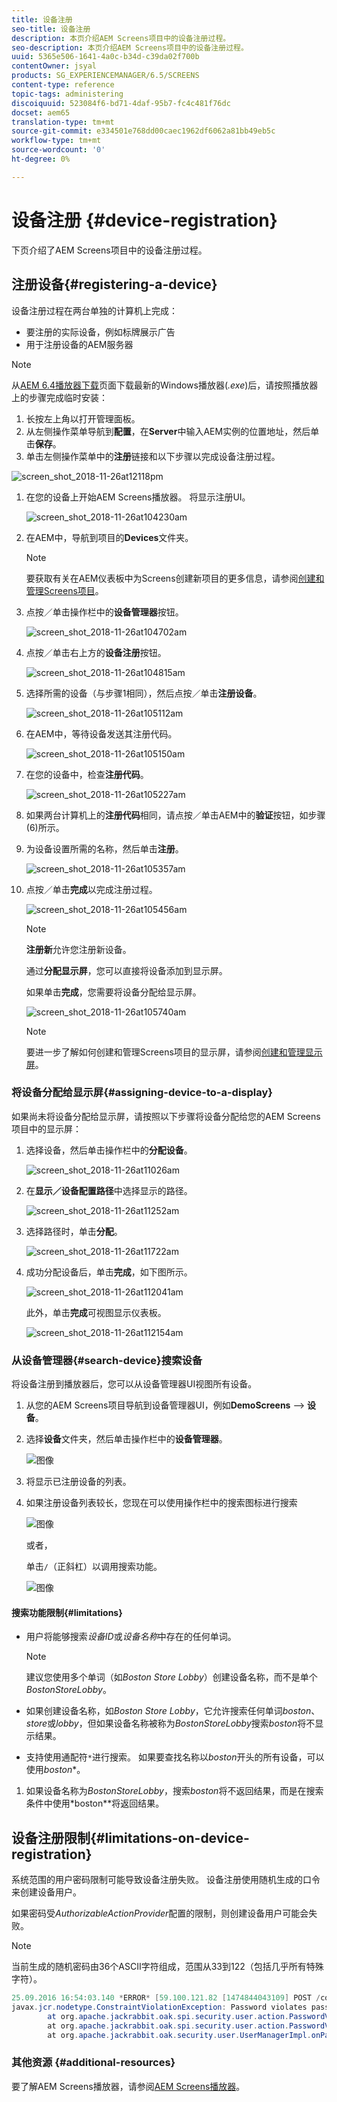 ```yaml
---
title: 设备注册
seo-title: 设备注册
description: 本页介绍AEM Screens项目中的设备注册过程。
seo-description: 本页介绍AEM Screens项目中的设备注册过程。
uuid: 5365e506-1641-4a0c-b34d-c39da02f700b
contentOwner: jsyal
products: SG_EXPERIENCEMANAGER/6.5/SCREENS
content-type: reference
topic-tags: administering
discoiquuid: 523084f6-bd71-4daf-95b7-fc4c481f76dc
docset: aem65
translation-type: tm+mt
source-git-commit: e334501e768dd00caec1962df6062a81bb49eb5c
workflow-type: tm+mt
source-wordcount: '0'
ht-degree: 0%

---
```



# 设备注册 {#device-registration}

下页介绍了AEM Screens项目中的设备注册过程。

## 注册设备{#registering-a-device}

设备注册过程在两台单独的计算机上完成：

* 要注册的实际设备，例如标牌展示广告
* 用于注册设备的AEM服务器

>[!NOTE]
>
>从[AEM 6.4播放器下载](https://download.macromedia.com/screens/)页面下载最新的Windows播放器(*.exe*)后，请按照播放器上的步骤完成临时安装：
>
>1. 长按左上角以打开管理面板。
>1. 从左侧操作菜单导航到&#x200B;**配置**，在&#x200B;**Server**&#x200B;中输入AEM实例的位置地址，然后单击&#x200B;**保存**。
>1. 单击左侧操作菜单中的&#x200B;**注册**&#x200B;链接和以下步骤以完成设备注册过程。

>



![screen_shot_2018-11-26at12118pm](assets/screen_shot_2018-11-26at12118pm.png)

1. 在您的设备上开始AEM Screens播放器。 将显示注册UI。

   ![screen_shot_2018-11-26at104230am](assets/screen_shot_2018-11-26at104230am.png)

1. 在AEM中，导航到项目的&#x200B;**Devices**&#x200B;文件夹。

   >[!NOTE]
   >
   >要获取有关在AEM仪表板中为Screens创建新项目的更多信息，请参阅[创建和管理Screens项目](creating-a-screens-project.md)。

1. 点按／单击操作栏中的&#x200B;**设备管理器**&#x200B;按钮。

   ![screen_shot_2018-11-26at104702am](assets/screen_shot_2018-11-26at104702am.png)

1. 点按／单击右上方的&#x200B;**设备注册**&#x200B;按钮。

   ![screen_shot_2018-11-26at104815am](assets/screen_shot_2018-11-26at104815am.png)

1. 选择所需的设备（与步骤1相同），然后点按／单击&#x200B;**注册设备**。

   ![screen_shot_2018-11-26at105112am](assets/screen_shot_2018-11-26at105112am.png)

1. 在AEM中，等待设备发送其注册代码。

   ![screen_shot_2018-11-26at105150am](assets/screen_shot_2018-11-26at105150am.png)

1. 在您的设备中，检查&#x200B;**注册代码**。

   ![screen_shot_2018-11-26at105227am](assets/screen_shot_2018-11-26at105227am.png)

1. 如果两台计算机上的&#x200B;**注册代码**&#x200B;相同，请点按／单击AEM中的&#x200B;**验证**&#x200B;按钮，如步骤(6)所示。
1. 为设备设置所需的名称，然后单击&#x200B;**注册**。

   ![screen_shot_2018-11-26at105357am](assets/screen_shot_2018-11-26at105357am.png)

1. 点按／单击&#x200B;**完成**&#x200B;以完成注册过程。

   ![screen_shot_2018-11-26at105456am](assets/screen_shot_2018-11-26at105456am.png)

   >[!NOTE]
   >
   >**注册新**&#x200B;允许您注册新设备。
   >
   >通过&#x200B;**分配显示屏**，您可以直接将设备添加到显示屏。

   如果单击&#x200B;**完成**，您需要将设备分配给显示屏。

   ![screen_shot_2018-11-26at105740am](assets/screen_shot_2018-11-26at105740am.png)

   >[!NOTE]
   >
   >要进一步了解如何创建和管理Screens项目的显示屏，请参阅[创建和管理显示屏](managing-displays.md)。

### 将设备分配给显示屏{#assigning-device-to-a-display}

如果尚未将设备分配给显示屏，请按照以下步骤将设备分配给您的AEM Screens项目中的显示屏：

1. 选择设备，然后单击操作栏中的&#x200B;**分配设备**。

   ![screen_shot_2018-11-26at11026am](assets/screen_shot_2018-11-26at111026am.png)

1. 在&#x200B;**显示／设备配置路径**&#x200B;中选择显示的路径。

   ![screen_shot_2018-11-26at11252am](assets/screen_shot_2018-11-26at111252am.png)

1. 选择路径时，单击&#x200B;**分配**。

   ![screen_shot_2018-11-26at11722am](assets/screen_shot_2018-11-26at111722am.png)

1. 成功分配设备后，单击&#x200B;**完成**，如下图所示。

   ![screen_shot_2018-11-26at112041am](assets/screen_shot_2018-11-26at112041am.png)

   此外，单击&#x200B;**完成**&#x200B;可视图显示仪表板。

   ![screen_shot_2018-11-26at112154am](assets/screen_shot_2018-11-26at112154am.png)

### 从设备管理器{#search-device}搜索设备

将设备注册到播放器后，您可以从设备管理器UI视图所有设备。

1. 从您的AEM Screens项目导航到设备管理器UI，例如&#x200B;**DemoScreens** —> **设备**。

1. 选择&#x200B;**设备**&#x200B;文件夹，然后单击操作栏中的&#x200B;**设备管理器**。

   ![图像](/help/user-guide/assets/device-manager/device-manager-1.png)

1. 将显示已注册设备的列表。

1. 如果注册设备列表较长，您现在可以使用操作栏中的搜索图标进行搜索

   ![图像](/help/user-guide/assets/device-manager/device-manager-2.png)

   或者，

   单击`/`（正斜杠）以调用搜索功能。

   ![图像](/help/user-guide/assets/device-manager/device-manager-3.png)


#### 搜索功能限制{#limitations}

* 用户将能够搜索&#x200B;*设备ID*&#x200B;或&#x200B;*设备名称*&#x200B;中存在的任何单词。

   >[!NOTE]
   >建议您使用多个单词（如&#x200B;*Boston Store Lobby*）创建设备名称，而不是单个&#x200B;*BostonStoreLobby*。

* 如果创建设备名称，如&#x200B;*Boston Store Lobby*，它允许搜索任何单词&#x200B;*boston*、*store*&#x200B;或&#x200B;*lobby*，但如果设备名称被称为&#x200B;*BostonStoreLobby*&#x200B;搜索&#x200B;*boston*&#x200B;将不显示结果。

* 支持使用通配符`*`进行搜索。 如果要查找名称以&#x200B;*boston*&#x200B;开头的所有设备，可以使用&#x200B;*boston**。

1. 如果设备名称为&#x200B;*BostonStoreLobby*，搜索&#x200B;*boston*&#x200B;将不返回结果，而是在搜索条件中使用&#x200B;*boston**将返回结果。

## 设备注册限制{#limitations-on-device-registration}

系统范围的用户密码限制可能导致设备注册失败。 设备注册使用随机生成的口令来创建设备用户。

如果密码受&#x200B;*AuthorizableActionProvider*&#x200B;配置的限制，则创建设备用户可能会失败。

>[!NOTE]
>
>当前生成的随机密码由36个ASCII字符组成，范围从33到122（包括几乎所有特殊字符）。

```java
25.09.2016 16:54:03.140 *ERROR* [59.100.121.82 [1474844043109] POST /content/screens/svc/registration HTTP/1.1] com.adobe.cq.screens.device.registration.impl.RegistrationServlet Error during device registration
javax.jcr.nodetype.ConstraintViolationException: Password violates password constraint (^(?=.*\d).{7,9}$).
        at org.apache.jackrabbit.oak.spi.security.user.action.PasswordValidationAction.validatePassword(PasswordValidationAction.java:105)
        at org.apache.jackrabbit.oak.spi.security.user.action.PasswordValidationAction.onPasswordChange(PasswordValidationAction.java:76)
        at org.apache.jackrabbit.oak.security.user.UserManagerImpl.onPasswordChange(UserManagerImpl.java:308)
```

### 其他资源 {#additional-resources}

要了解AEM Screens播放器，请参阅[AEM Screens播放器](working-with-screens-player.md)。
